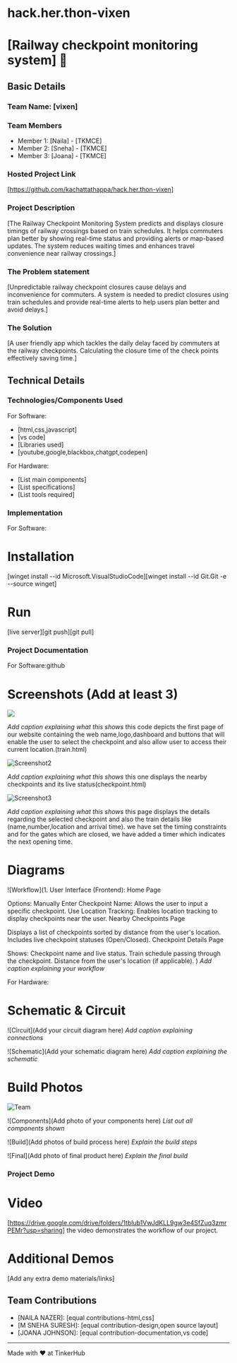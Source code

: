 # hack.her.thon-vixen
# [Railway checkpoint monitoring system] 🎯


## Basic Details
### Team Name: [vixen]


### Team Members
- Member 1: [Naila] - [TKMCE]
- Member 2: [Sneha] - [TKMCE]
- Member 3: [Joana] - [TKMCE]

### Hosted Project Link
[https://github.com/kachattathappa/hack.her.thon-vixen]

### Project Description
[The Railway Checkpoint Monitoring System predicts and displays closure timings of railway crossings based on train schedules. It helps commuters plan better by showing real-time status and providing alerts or map-based updates. The system reduces waiting times and enhances travel convenience near railway crossings.]

### The Problem statement
[Unpredictable railway checkpoint closures cause delays and inconvenience for commuters. A system is needed to predict closures using train schedules and provide real-time alerts to help users plan better and avoid delays.]

### The Solution
[A user friendly app which tackles the daily delay faced  by commuters at the railway checkpoints. Calculating the closure time of the check points effectively saving time.] 

## Technical Details
### Technologies/Components Used
For Software:
- [html,css,javascript]
- [vs code]
- [Libraries used]
- [youtube,google,blackbox,chatgpt,codepen]

For Hardware:
- [List main components]
- [List specifications]
- [List tools required]

### Implementation
For Software:
# Installation
[winget install --id Microsoft.VisualStudioCode][winget install --id Git.Git -e --source winget]

# Run
[live server][git push][git pull]

### Project Documentation
For Software:github

# Screenshots (Add at least 3)
<img src="https://github.com/user-attachments/assets/2c6c0a12-c448-421f-9bfa-06dc2b5ae7e0">


*Add caption explaining what this shows*
this code depicts the first page of our website containing the web name,logo,dashboard and buttons that will enable the user to select the checkpoint and also allow user to access their current location.(train.html)

![Screenshot2](![lay2](https://github.com/user-attachments/assets/314b8727-e973-41a1-82ce-75ccb296e6b2)
)

*Add caption explaining what this shows*
this one displays the nearby checkpoints and its live status(checkpoint.html) 

![Screenshot3](![lay4](https://github.com/user-attachments/assets/7e3bffe9-b305-4ec1-8741-cd2c6d3964b9)
)

*Add caption explaining what this shows*
this page displays the details regarding the selected checkpoint and also the train details like (name,number,location and arrival time).
we have set the timing constraints and for the gates which are closed, we have added a timer which indicates the next opening time.

# Diagrams
![Workflow](1. User Interface (Frontend):
Home Page

Options:
Manually Enter Checkpoint Name: Allows the user to input a specific checkpoint.
Use Location Tracking: Enables location tracking to display checkpoints near the user.
Nearby Checkpoints Page

Displays a list of checkpoints sorted by distance from the user's location.
Includes live checkpoint statuses (Open/Closed).
Checkpoint Details Page

Shows:
Checkpoint name and live status.
Train schedule passing through the checkpoint.
Distance from the user's location (if applicable).
)
*Add caption explaining your workflow*

For Hardware:

# Schematic & Circuit
![Circuit](Add your circuit diagram here)
*Add caption explaining connections*

![Schematic](Add your schematic diagram here)
*Add caption explaining the schematic*

# Build Photos
![Team](![tinkus](https://github.com/user-attachments/assets/b191d7dc-cdbe-4115-a153-5dc95aea9b60)
)


![Components](Add photo of your components here)
*List out all components shown*

![Build](Add photos of build process here)
*Explain the build steps*

![Final](Add photo of final product here)
*Explain the final build*

### Project Demo
# Video
[https://drive.google.com/drive/folders/1tblub1VwJdKLL9gw3e4SfZuq3zmrPEMr?usp=sharing]
the video demonstrates the workflow of our project.

# Additional Demos
[Add any extra demo materials/links]

## Team Contributions
- [NAILA NAZER]: [equal contributions-html,css]
- [M SNEHA SURESH]: [equal contribution-design,open source layout]
- [JOANA JOHNSON]: [equal contribution-documentation,vs code]

---
Made with ❤️ at TinkerHub
